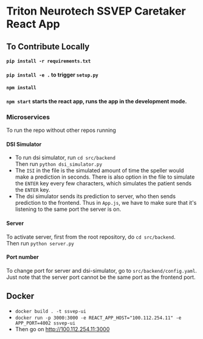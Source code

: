 # Triton Neurotech SSVEP Caretaker React App

## To Contribute Locally

#### `pip install -r requirements.txt`
#### `pip install -e .` to trigger `setup.py`
#### `npm install`
#### `npm start` starts the react app, runs the app in the development mode.

### Microservices

To run the repo without other repos running

#### DSI Simulator

* To run dsi simulator, run `cd src/backend` <br>
Then run `python dsi_simulator.py` <br>
* The `ISI` in the file is the simulated amount of time the speller would make a prediction in seconds. There is also
option in the file to simulate the `ENTER` key every few characters, which simulates the patient sends the `ENTER`
key. <br>
* The dsi simulator sends its prediction to server, who then sends prediction to the frontend. Thus in `App.js`, we have
to make sure that it's listening to the same port the server is on.

#### Server

To activate server, first from the root repository, do `cd src/backend`. <br>
Then run `python server.py` <br>

#### Port number

To change port for server and dsi-simulator, go to `src/backend/config.yaml`. Just note that the server port cannot be
the same port as the frontend port. 

## Docker
* `docker build . -t ssvep-ui`
* `docker run -p 3000:3000 -e REACT_APP_HOST="100.112.254.11" -e APP_PORT=4002 ssvep-ui`
* Then go on http://100.112.254.11:3000
